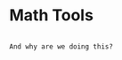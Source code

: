 # Math Tools

```mathtools is a collection of useful packages for fitting data...

And why are we doing this?
